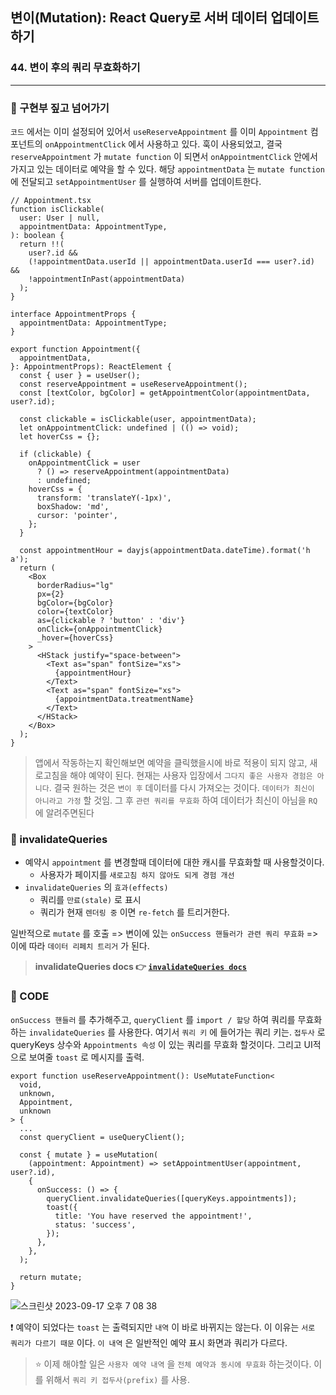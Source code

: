 ## 변이(Mutation): React Query로 서버 데이터 업데이트하기
### 44. 변이 후의 쿼리 무효화하기
<hr>

### 📌 구현부 짚고 넘어가기

`코드` 에서는 이미 설정되어 있어서 `useReserveAppointment` 를 이미 `Appointment` 컴포넌트의 `onAppointmentClick` 에서 사용하고 있다. 훅이 사용되었고, 결국 `reserveAppointment` 가 `mutate function` 이 되면서 `onAppointmentClick` 안에서 가지고 있는 데이터로 예약을 할 수 있다. 해당 `appointmentData` 는 `mutate function` 에 전달되고 `setAppointmentUser` 를 실행하여 서버를 업데이트한다.

```tsx
// Appointment.tsx
function isClickable(
  user: User | null,
  appointmentData: AppointmentType,
): boolean {
  return !!(
    user?.id &&
    (!appointmentData.userId || appointmentData.userId === user?.id) &&
    !appointmentInPast(appointmentData)
  );
}

interface AppointmentProps {
  appointmentData: AppointmentType;
}

export function Appointment({
  appointmentData,
}: AppointmentProps): ReactElement {
  const { user } = useUser();
  const reserveAppointment = useReserveAppointment();
  const [textColor, bgColor] = getAppointmentColor(appointmentData, user?.id);

  const clickable = isClickable(user, appointmentData);
  let onAppointmentClick: undefined | (() => void);
  let hoverCss = {};

  if (clickable) {
    onAppointmentClick = user
      ? () => reserveAppointment(appointmentData)
      : undefined;
    hoverCss = {
      transform: 'translateY(-1px)',
      boxShadow: 'md',
      cursor: 'pointer',
    };
  }

  const appointmentHour = dayjs(appointmentData.dateTime).format('h a');
  return (
    <Box
      borderRadius="lg"
      px={2}
      bgColor={bgColor}
      color={textColor}
      as={clickable ? 'button' : 'div'}
      onClick={onAppointmentClick}
      _hover={hoverCss}
    >
      <HStack justify="space-between">
        <Text as="span" fontSize="xs">
          {appointmentHour}
        </Text>
        <Text as="span" fontSize="xs">
          {appointmentData.treatmentName}
        </Text>
      </HStack>
    </Box>
  );
}

```

> 앱에서 작동하는지 확인해보면 예약을 클릭했을시에 바로 적용이 되지 않고, 새로고침을 해야 예약이 된다. 
현재는 사용자 입장에서 `그다지 좋은 사용자 경험은 아니다`. 결국 원하는 것은 `변이 후` 데이터를 다시 가져오는 것이다. `데이터가 최신이 아니라고 가정` 할 것임.
그 후 `관련 쿼리를 무효화` 하여 데이터가 최신이 아님을 `RQ` 에 알려주면된다

### 📌 invalidateQueries

- 예약시 `appointment` 를 변경할때 데이터에 대한 캐시를 무효화할 때 사용할것이다.
  - 사용자가 페이지를 `새로고침 하지 않아도 되게 경험 개선`
- `invalidateQueries` 의 `효과(effects)`
  - 쿼리를 `만료(stale)` 로 표시
  - 쿼리가 현재 `렌더링 중` 이면 `re-fetch` 를 트리거한다.

일반적으로 `mutate` 를 호출 => 변이에 있는 `onSuccess 핸들러가 관련 쿼리 무효화` => 이에 따라 `데이터 리페치 트리거` 가 된다. 

> **invalidateQueries docs 👉 [`invalidateQueries docs`]**

### 📌 CODE

`onSuccess 핸들러` 를 추가해주고, `queryClient` 를 `import / 할당` 하여 쿼리를 무효화하는 `invalidateQueries` 를 사용한다. 여기서 `쿼리 키` 에 들어가는 쿼리 키는. `접두사` 로 queryKeys 상수와 `Appointments 속성` 이 있는 쿼리를 무효화 할것이다.
그리고 UI적으로 보여줄 `toast` 로 메시지를 출력.

```tsx
export function useReserveAppointment(): UseMutateFunction<
  void,
  unknown,
  Appointment,
  unknown
> {
  ...
  const queryClient = useQueryClient();

  const { mutate } = useMutation(
    (appointment: Appointment) => setAppointmentUser(appointment, user?.id),
    {
      onSuccess: () => {
        queryClient.invalidateQueries([queryKeys.appointments]);
        toast({
          title: 'You have reserved the appointment!',
          status: 'success',
        });
      },
    },
  );

  return mutate;
}
```

![스크린샷 2023-09-17 오후 7 08 38](https://github.com/chromeheartz/TIL/assets/95161113/e3cf9101-010a-4266-b788-3a5a7eb4b28d)


❗️ 예약이 되었다는 `toast` 는 출력되지만 `내역` 이 바로 바뀌지는 않는다.
이 이유는 `서로 쿼리가 다르기 때문` 이다. `이 내역` 은 일반적인 예약 표시 화면과 쿼리가 다르다. 
> ⭐️ 이제 해야할 일은 `사용자 예약 내역` 을 `전체 예약과 동시에 무효화` 하는것이다. 
이를 위해서 `쿼리 키 접두사(prefix)` 를 사용.

[`invalidateQueries docs`]: https://tanstack.com/query/latest/docs/react/guides/query-invalidation?from=reactQueryV3&original=https%3A%2F%2Ftanstack.com%2Fquery%2Fv3%2Fdocs%2Fguides%2Fquery-invalidation
